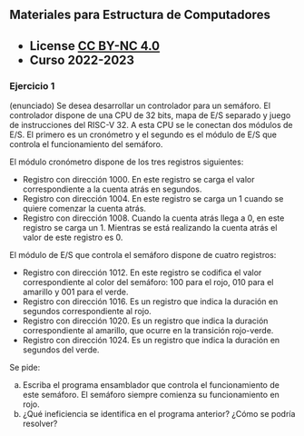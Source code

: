 ## Materiales para Estructura de Computadores

<html>
<h2><ul>
<li>License <a href="http:/creativecommons.org/licenses/by-nc/4.0/">CC BY-NC 4.0</a> </li>
<li>Curso 2022-2023</li>
</ul></h2>
</html>


### Ejercicio 1

   (enunciado)
Se desea desarrollar un controlador para un semáforo. El controlador dispone de una CPU de 32 bits, mapa de E/S separado y juego de instrucciones del RISC-V 32. A esta CPU se le conectan dos módulos de E/S. El primero es un cronómetro y el segundo es el módulo de E/S que controla el funcionamiento del semáforo.

El módulo cronómetro dispone de los tres registros siguientes:
  * Registro con dirección 1000. En este registro se carga el valor correspondiente a la cuenta atrás en segundos.
  * Registro con dirección 1004. En este registro se carga un 1 cuando se quiere comenzar la cuenta atrás.
  * Registro con dirección 1008. Cuando la cuenta atrás llega a 0, en este registro se carga un 1. Mientras se está realizando la cuenta atrás el valor de este registro es 0.

El módulo de E/S que controla el semáforo dispone de cuatro registros:
  * Registro con dirección 1012. En este registro se codifica el valor correspondiente al color del semáforo: 100 para el rojo, 010 para el amarillo y 001 para el verde. 
  * Registro con dirección 1016. Es un registro que indica la duración en segundos correspondiente al rojo.
  * Registro con dirección 1020. Es un registro que indica la duración correspondiente al amarillo, que ocurre en la transición rojo-verde.
  * Registro con dirección 1024. Es un registro que indica la duración en segundos del verde.

<html>
Se pide:<br>
<ol type="a">
<li>Escriba el programa ensamblador que controla el funcionamiento de este semáforo. El semáforo siempre comienza su funcionamiento en rojo.</li>
<li>¿Qué ineficiencia se identifica en el programa anterior? ¿Cómo se podría resolver?</li>
</ol>
</html>

